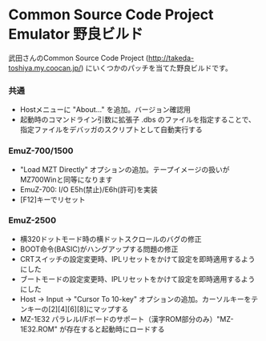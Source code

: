# Common Source Code Project Emulator 野良ビルド
武田さんのCommon Source Code Project (http://takeda-toshiya.my.coocan.jp/) にいくつかのパッチを当てた野良ビルドです。

### 共通
- Hostメニューに "About..." を追加。バージョン確認用
- 起動時のコマンドライン引数に拡張子 .dbs のファイルを指定することで、指定ファイルをデバッガのスクリプトとして自動実行する

### EmuZ-700/1500
- "Load MZT Directly" オプションの追加。テープイメージの扱いがMZ700Winと同等になります
- EmuZ-700: I/O E5h(禁止)/E6h(許可)を実装
- [F12]キーでリセット

### EmuZ-2500
- 横320ドットモード時の横ドットスクロールのバグの修正
- BOOT命令(BASIC)がハングアップする問題の修正
- CRTスイッチの設定変更時、IPLリセットをかけて設定を即時適用するようにした
- ブートモードの設定変更時、IPLリセットをかけて設定を即時適用するようにした
- Host → Input → "Cursor To 10-key" オプションの追加。カーソルキーをテンキーの[2][4][6][8]にマップする
- MZ-1E32 パラレルI/Fボードのサポート（漢字ROM部分のみ）"MZ-1E32.ROM" が存在すると起動時にロードする
